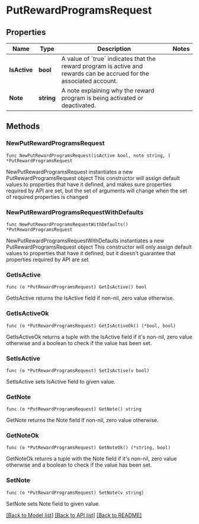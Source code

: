 # PutRewardProgramsRequest

## Properties

Name | Type | Description | Notes
------------ | ------------- | ------------- | -------------
**IsActive** | **bool** | A value of &#x60;true&#x60; indicates that the reward program is active and rewards can be accrued for the associated account. | 
**Note** | **string** | A note explaining why the reward program is being activated or deactivated. | 

## Methods

### NewPutRewardProgramsRequest

`func NewPutRewardProgramsRequest(isActive bool, note string, ) *PutRewardProgramsRequest`

NewPutRewardProgramsRequest instantiates a new PutRewardProgramsRequest object
This constructor will assign default values to properties that have it defined,
and makes sure properties required by API are set, but the set of arguments
will change when the set of required properties is changed

### NewPutRewardProgramsRequestWithDefaults

`func NewPutRewardProgramsRequestWithDefaults() *PutRewardProgramsRequest`

NewPutRewardProgramsRequestWithDefaults instantiates a new PutRewardProgramsRequest object
This constructor will only assign default values to properties that have it defined,
but it doesn't guarantee that properties required by API are set

### GetIsActive

`func (o *PutRewardProgramsRequest) GetIsActive() bool`

GetIsActive returns the IsActive field if non-nil, zero value otherwise.

### GetIsActiveOk

`func (o *PutRewardProgramsRequest) GetIsActiveOk() (*bool, bool)`

GetIsActiveOk returns a tuple with the IsActive field if it's non-nil, zero value otherwise
and a boolean to check if the value has been set.

### SetIsActive

`func (o *PutRewardProgramsRequest) SetIsActive(v bool)`

SetIsActive sets IsActive field to given value.


### GetNote

`func (o *PutRewardProgramsRequest) GetNote() string`

GetNote returns the Note field if non-nil, zero value otherwise.

### GetNoteOk

`func (o *PutRewardProgramsRequest) GetNoteOk() (*string, bool)`

GetNoteOk returns a tuple with the Note field if it's non-nil, zero value otherwise
and a boolean to check if the value has been set.

### SetNote

`func (o *PutRewardProgramsRequest) SetNote(v string)`

SetNote sets Note field to given value.



[[Back to Model list]](../README.md#documentation-for-models) [[Back to API list]](../README.md#documentation-for-api-endpoints) [[Back to README]](../README.md)


